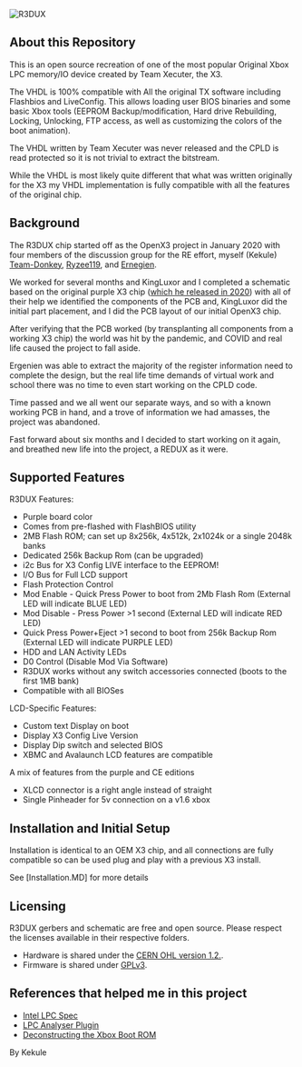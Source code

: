 
![R3DUX](https://github.com/Kekule-OXC/R3DUX/blob/main/images/redux.JPG?raw=true)


## About this Repository
This is an open source recreation of one of the most popular Original Xbox LPC memory/IO device created by Team Xecuter, the X3.

The VHDL is 100% compatible with All the original TX software including Flashbios and LiveConfig. This allows loading user BIOS binaries and some basic Xbox tools (EEPROM Backup/modification, Hard drive Rebuilding, Locking, Unlocking, FTP access, as well as customizing the colors of the boot animation).  
  
The VHDL written by Team Xecuter was never released and the CPLD is read protected so it is not trivial to extract the bitstream.

While the VHDL is most likely quite different that what was written originally for the X3 my VHDL implementation is fully compatible with all the features of the original chip.
## Background
The R3DUX chip started off as the OpenX3 project in January 2020 with four members of the discussion group for the RE effort, myself (Kekule)  [Team-Donkey](https://github.com/bolwire),  [Ryzee119](https://github.com/Ryzee119),  and [Ernegien](https://github.com/Ernegien).  

We worked for several months and KingLuxor and I completed a schematic based on the original purple X3 chip ([which he released in 2020](https://github.com/bolwire/OpenX3_Public))  with all of their help we identified the components of the PCB and, KingLuxor did the initial part placement, and I did the PCB layout of our initial OpenX3 chip.  

After verifying that the PCB worked (by transplanting all components from a working X3 chip)  the world was hit by the pandemic, and COVID and real life caused the project to fall aside.    

Ergenien was able to extract the majority of the register information need to complete the design, but the real life time demands of virtual work and school there was no time to even start working on the CPLD code.  
 
Time passed and we all went our separate ways, and so with a known working PCB in hand, and a trove of information we had amasses, the project was abandoned.

Fast forward about six months and I decided to start working on it again, and breathed new life into the project, a REDUX as it were.


## Supported Features

R3DUX Features: 

* Purple board color
* Comes from pre-flashed with FlashBIOS utility
* 2MB Flash ROM; can set up 8x256k, 4x512k, 2x1024k or a single 2048k banks
* Dedicated 256k Backup Rom (can be upgraded) 
* i2c Bus for X3 Config LIVE interface to the EEPROM! 
* I/O Bus for Full LCD support 
* Flash Protection Control 
* Mod Enable - Quick Press Power to boot from 2Mb Flash Rom (External LED will indicate BLUE LED) 
* Mod Disable - Press Power >1 second (External LED will indicate RED LED) 
* Quick Press Power+Eject >1 second to boot from 256k Backup Rom (External LED will indicate PURPLE LED) 
* HDD and LAN Activity LEDs
* D0 Control (Disable Mod Via Software) 
* R3DUX works without any switch accessories connected (boots to the first 1MB bank)
* Compatible with all BIOSes 

LCD-Specific Features:
* Custom text Display on boot 
* Display X3 Config Live Version 
* Display Dip switch and selected BIOS
* XBMC and Avalaunch LCD features are compatible

A mix of features from the purple and CE editions
* XLCD connector is a right angle instead of straight
* Single Pinheader for 5v connection on a v1.6 xbox




## Installation and Initial Setup
Installation is identical to an OEM X3 chip, and all connections are fully compatible so can be used plug and play with a previous X3 install.
 
See [Installation.MD] for more details

## Licensing
R3DUX gerbers and schematic are free and open source. Please respect the licenses available in their respective folders.
  *  Hardware is shared under the [CERN OHL version 1.2.](https://ohwr.org/cernohl).
  *  Firmware is shared under [GPLv3](https://www.gnu.org/licenses/quick-guide-gplv3.en.html).
 
## References that helped me in this project
  * [Intel LPC Spec](https://www.intel.com/content/dam/www/program/design/us/en/documents/low-pin-count-interface-specification.pdf)
  * [LPC Analyser Plugin](https://github.com/Ryzee119/LPCAnalyzer)  
  * [Deconstructing the Xbox Boot ROM](https://mborgerson.com/deconstructing-the-xbox-boot-rom/)

By Kekule
